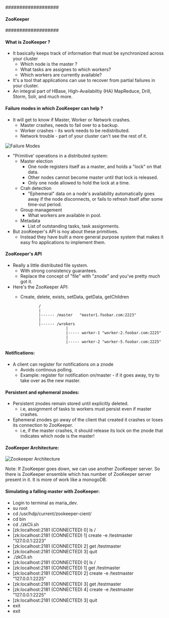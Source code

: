 ###################
#### ZooKeeper ####
###################

#### What is ZooKeeper ?

- It basically keeps track of information that must be synchronized across your cluster
    * Which node is the master ?
    * What tasks are assignes to which workers?
    * Which workers are currently available?
- It's a tool that applications can use to recover from partial failures in your cluster.
- An integral part of HBase, High-Availabiltiy (HA) MapReduce, Drill, Storm, Solr, and much more.

#### Failure modes in which ZooKeeper can help ?
* It will get to know if Master, Worker or Network crashes.
  - Master crashes, needs to fail over to a backup.
  - Worker crashes - its work needs to be redistributed.
  - Network trouble - part of your cluster can't see the rest of it.
  
![Failure Modes](https://github.com/Kavita-Yadav/Learning-Hadoop-and-bigData/blob/master/Images/failureModes.png)
 
 * "Primitive' operations in a distributed system:
    - Master election
       - One node registers itself as a master, and holds a "lock" on that data.
       - Other nodes cannot become master until that lock is released.
       - Only one node allowed to hold the lock at a time.
    - Crah detection
       - "Ephemeral" data on a node's availability automatically goes away if the node disconnects, or fails to refresh itself
          after some time-out period.
    - Group management
       - What workers are available in pool.
    - Metadata
       - List of outstanding tasks, task assignments.
 * But zooKeeper's API is noy about these primitives.
    - Instead they have built a more general purpose system that makes it easy fro applications to implement them.
 
 #### ZooKeeper's API
 - Really a little distributed file system.
    * With strong consistency guarantees.
    * Replace the concept of "file" with "znode" and you've pretty much got it.
 - Here's the ZooKeeper API:
    * Create, delete, exists, setData, getData, getChildren
    
                  /
                  |
                  |------ /master   "master1.foobar.com:2223"
                  |
                  |------ /wrokers
                              |
                              |----- worker-1 "worker-2.foobar.com:2225"
                              |
                              |----- worker-2 "worker-5.foobar.com:2225"
           
 #### Notifications:
 - A client can register for notifications on a znode
    * Avoids continous polling.
    * Example: register for notification on/master - if it goes away, try to take over as the new master.
    
 #### Persistent and ephemeral znodes:
 - Persistent znodes remain stored until explicitly deleted.
      - i.e, assignment of tasks to workers must persist even if master crashes.
 - Ephemeral znodes go away of the client that created it crashes or loses its connection to ZooKeeper.
      - i.e, if the master crashes, it should release its lock on the znode that indicates which node is the master!
      
 #### ZooKeeper Architecture:
 
![Zookeeper Architecture](https://github.com/Kavita-Yadav/Learning-Hadoop-and-bigData/blob/master/Images/ZookeeperArchitecture.png)

Note: If ZooKeeper goes down, we can use another ZooKeeper server. So there is ZooKeeper ensemble which has number of ZooKeeper server present in it. It is more of work like a monogoDB.
                         
#### Simulating a falling master with ZooKeeper:
- Login to terminal as maria_dev.
- su root
- cd /usr/hdp/current/zookeeper-cient/
- cd bin
- cd ./zkCli.sh
- [zk:localhost:2181 (CONNECTED) 0] ls /
- [zk:localhost:2181 (CONNECTED) 1] create -e /testmaster "127.0.0.1:2223"
- [zk:localhost:2181 (CONNECTED) 2] get /testmaster
- [zk:localhost:2181 (CONNECTED) 3] quit
- ./zkCli.sh
- [zk:localhost:2181 (CONNECTED) 0] ls /
- [zk:localhost:2181 (CONNECTED) 1] get /testmaster
- [zk:localhost:2181 (CONNECTED) 2] create -e /testmaster "127.0.0.1:2225"
- [zk:localhost:2181 (CONNECTED) 3] get /testmaster
- [zk:localhost:2181 (CONNECTED) 4] create -e /testmaster "127.0.0.1:2225"
- [zk:localhost:2181 (CONNECTED) 3] quit
- exit
- exit


                         
